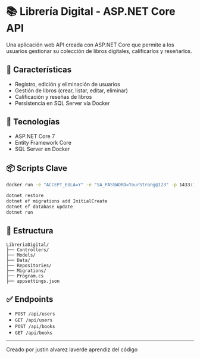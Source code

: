# 📚 Librería Digital - ASP.NET Core API

Una aplicación web API creada con ASP.NET Core que permite a los usuarios gestionar su colección de libros digitales, calificarlos y reseñarlos.

## 🚀 Características
- Registro, edición y eliminación de usuarios
- Gestión de libros (crear, listar, editar, eliminar)
- Calificación y reseñas de libros
- Persistencia en SQL Server vía Docker

## 🔧 Tecnologías
- ASP.NET Core 7
- Entity Framework Core
- SQL Server en Docker


## 📦 Scripts Clave
```bash
docker run -e "ACCEPT_EULA=Y" -e "SA_PASSWORD=YourStrong@123" -p 1433:1433 --name sqlserver -d mcr.microsoft.com/mssql/server:2022-latest

dotnet restore
dotnet ef migrations add InitialCreate
dotnet ef database update
dotnet run
```

## 📂 Estructura
```
LibreriaDigital/
├── Controllers/
├── Models/
├── Data/
├── Repositories/
├── Migrations/
├── Program.cs
├── appsettings.json

```

## ✅ Endpoints
- `POST /api/users`
- `GET /api/users`
- `POST /api/books`
- `GET /api/books`



---
Creado por justin alvarez laverde aprendiz del código